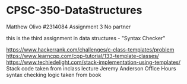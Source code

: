 # CPSC-350-DataStructures


Matthew Olivo
#2314084
Assignment 3
No partner



this is the third assignment in data structures - "Syntax Checker"


https://www.hackerrank.com/challenges/c-class-templates/problem
https://www.learncpp.com/cpp-tutorial/133-template-classes/
https://www.techiedelight.com/stack-implementation-using-templates/
Stack code taken from inclass lecture
Jeremy Anderson
Office Hours
syntax checking logic taken from book
